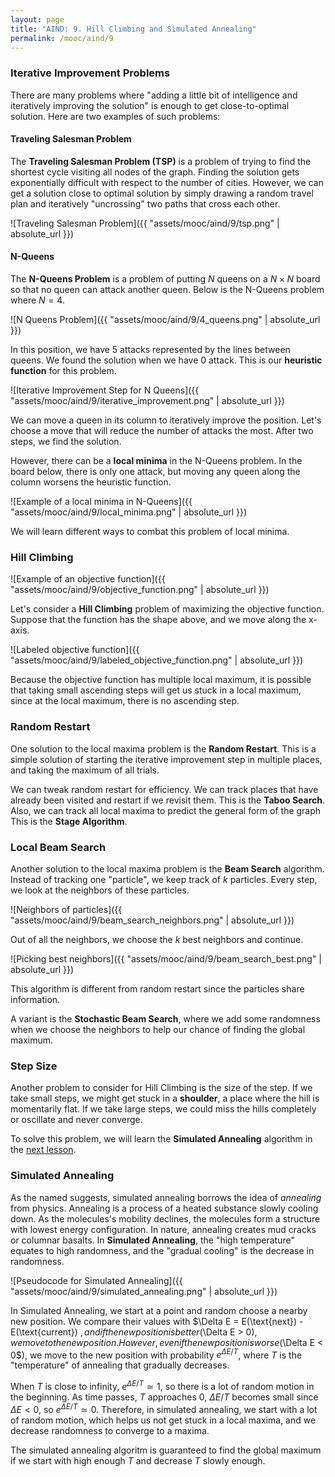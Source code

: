 ```yaml
---
layout: page
title: "AIND: 9. Hill Climbing and Simulated Annealing"
permalink: /mooc/aind/9
---
```


### Iterative Improvement Problems

There are many problems where "adding a little bit of intelligence and iteratively improving the solution" is enough to get close-to-optimal solution. Here are two examples of such problems:

#### Traveling Salesman Problem

The **Traveling Salesman Problem (TSP)** is a problem of trying to find the shortest cycle visiting all nodes of the graph. Finding the solution gets exponentially difficult with respect to the number of cities. However, we can get a solution close to optimal solution by simply drawing a random travel plan and iteratively "uncrossing" two paths that cross each other.

![Traveling Salesman Problem]({{ "assets/mooc/aind/9/tsp.png" | absolute_url }})

#### N-Queens

The **N-Queens Problem** is a problem of putting $N$ queens on a $N \times N$ board so that no queen can attack another queen. Below is the N-Queens problem where $N = 4$.

![N Queens Problem]({{ "assets/mooc/aind/9/4_queens.png" | absolute_url }})

In this position, we have 5 attacks represented by the lines between queens. We found the solution when we have 0 attack. This is our **heuristic function** for this problem.

![Iterative Improvement Step for N Queens]({{ "assets/mooc/aind/9/iterative_improvement.png" | absolute_url }})

We can move a queen in its column to iteratively improve the position. Let's choose a move that will reduce the number of attacks the most. After two steps, we find the solution.

However, there can be a **local minima** in the N-Queens problem. In the board below, there is only one attack, but moving any queen along the column worsens the heuristic function.

![Example of a local minima in N-Queens]({{ "assets/mooc/aind/9/local_minima.png" | absolute_url }})

We will learn different ways to combat this problem of local minima.

### Hill Climbing

![Example of an objective function]({{ "assets/mooc/aind/9/objective_function.png" | absolute_url }})

Let's consider a **Hill Climbing** problem of maximizing the objective function. Suppose that the function has the shape above, and we move along the x-axis.

![Labeled objective function]({{ "assets/mooc/aind/9/labeled_objective_function.png" | absolute_url }})

Because the objective function has multiple local maximum, it is possible that taking small ascending steps will get us stuck in a local maximum, since at the local maximum, there is no ascending step.

### Random Restart

One solution to the local maxima problem is the **Random Restart**. This is a simple solution of starting the iterative improvement step in multiple places, and taking the maximum of all trials.

We can tweak random restart for efficiency. We can track places that have already been visited and restart if we revisit them. This is the **Taboo Search**. Also, we can track all local maxima to predict the general form of the graph This is the **Stage Algorithm**.

### Local Beam Search

Another solution to the local maxima problem is the **Beam Search** algorithm. Instead of tracking one "particle", we keep track of $k$ particles. Every step, we look at the neighbors of these particles.

![Neighbors of particles]({{ "assets/mooc/aind/9/beam_search_neighbors.png" | absolute_url }})

Out of all the neighbors, we choose the $k$ best neighbors and continue.

![Picking best neighbors]({{ "assets/mooc/aind/9/beam_search_best.png" | absolute_url }})

This algorithm is different from random restart since the particles share information.

A variant is the **Stochastic Beam Search**, where we add some randomness when we choose the neighbors to help our chance of finding the global maximum.

### Step Size

Another problem to consider for Hill Climbing is the size of the step. If we take small steps, we might get stuck in a **shoulder**, a place where the hill is momentarily flat. If we take large steps, we could miss the hills completely or oscillate and never converge.

To solve this problem, we will learn the **Simulated Annealing** algorithm in the [next lesson](/mooc/aind/10).

### Simulated Annealing

As the named suggests, simulated annealing borrows the idea of *annealing* from physics. Annealing is a process of a heated substance slowly cooling down. As the molecules's mobility declines, the molecules form a structure with lowest energy configuration. In nature, annealing creates mud cracks or columnar basalts. In **Simulated Annealing**, the "high temperature" equates to high randomness, and the "gradual cooling" is the decrease in randomness.

![Pseudocode for Simulated Annealing]({{ "assets/mooc/aind/9/simulated_annealing.png" | absolute_url }})

In Simulated Annealing, we start at a point and random choose a nearby new position. We compare their values with $\Delta E = E(\text{next}) - E(\text{current}) $, and if the new position is better ($\Delta E > 0$), we move to the new position. However, even if the new position is worse ($\Delta E < 0$), we move to the new position with probability $e^{\Delta E / T}$, where $T$ is the "temperature" of annealing that gradually decreases.

When $T$ is close to infinity, $e^{\Delta E / T} \simeq 1$, so there is a lot of random motion in the beginning. As time passes, $T$ approaches $0$, $\Delta E / T$ becomes small since $\Delta E < 0$, so $e^{\Delta E / T} \simeq 0$. Therefore, in simulated annealing, we start with a lot of random motion, which helps us not get stuck in a local maxima, and we decrease randomness to converge to a maxima.

The simulated annealing algoritm is guaranteed to find the global maximum if we start with high enough $T$ and decrease $T$ slowly enough.
